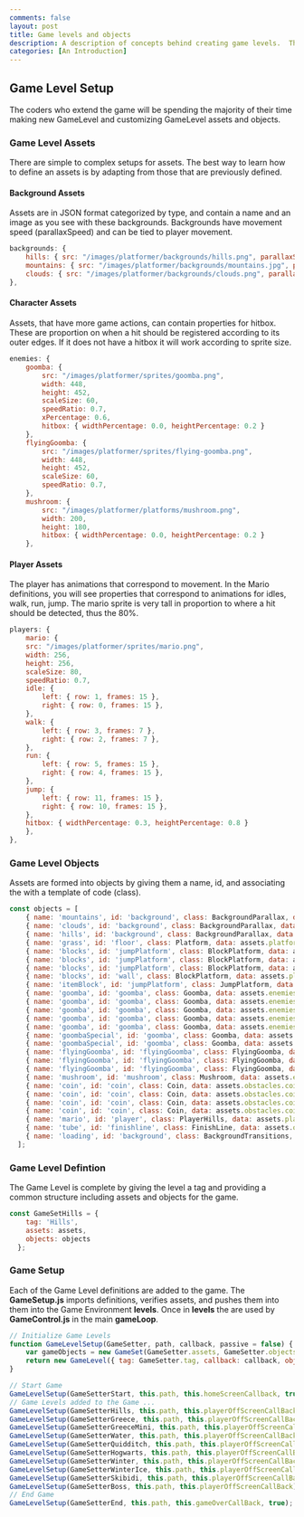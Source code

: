 ```yaml
---
comments: false
layout: post
title: Game levels and objects
description: A description of concepts behind creating game levels.  This describes Game Level setup and defining the assets used to create Game Objects.
categories: [An Introduction] 
---
```


## Game Level Setup

The coders who extend the game will be spending the majority of their time making new GameLevel and customizing GameLevel assets and objects.

### Game Level Assets

There are simple to complex setups for assets. The best way to learn how to define an assets is by adapting from those that are previously defined.

#### Background Assets

Assets are in JSON format categorized by type, and contain a name and an image as you see with these backgrounds.  Backgrounds have movement speed (parallaxSpeed) and can be tied to player movement.

```javascript
backgrounds: {
    hills: { src: "/images/platformer/backgrounds/hills.png", parallaxSpeed: 0.4, moveOnKeyAction: true },
    mountains: { src: "/images/platformer/backgrounds/mountains.jpg", parallaxSpeed: 0.1, moveOnKeyAction: true },
    clouds: { src: "/images/platformer/backgrounds/clouds.png", parallaxSpeed: 0.5 },
},
```

#### Character Assets

Assets, that have more game actions, can contain properties for hitbox.  These are proportion on when a hit should be registered according to its outer edges.  If it does not have a hitbox it will work according to sprite size.

```javascript
enemies: {
    goomba: {
        src: "/images/platformer/sprites/goomba.png",
        width: 448,
        height: 452,
        scaleSize: 60,
        speedRatio: 0.7,
        xPercentage: 0.6,
        hitbox: { widthPercentage: 0.0, heightPercentage: 0.2 }
    },
    flyingGoomba: {
        src: "/images/platformer/sprites/flying-goomba.png",
        width: 448,
        height: 452,
        scaleSize: 60,
        speedRatio: 0.7,
    },
    mushroom: {
        src: "/images/platformer/platforms/mushroom.png",
        width: 200,
        height: 180,
        hitbox: { widthPercentage: 0.0, heightPercentage: 0.2 }
    },
```

#### Player Assets

The player has animations that correspond to movement.  In the Mario definitions, you will see properties that correspond to animations for idles, walk, run, jump.  The mario sprite is very tall in proportion to where a hit should be detected, thus the 80%.

```javascript
players: {
    mario: {
    src: "/images/platformer/sprites/mario.png",
    width: 256,
    height: 256,
    scaleSize: 80,
    speedRatio: 0.7,
    idle: {
        left: { row: 1, frames: 15 },
        right: { row: 0, frames: 15 },
    },
    walk: {
        left: { row: 3, frames: 7 },
        right: { row: 2, frames: 7 },
    },
    run: {
        left: { row: 5, frames: 15 },
        right: { row: 4, frames: 15 },
    },
    jump: {
        left: { row: 11, frames: 15 },
        right: { row: 10, frames: 15 },
    },
    hitbox: { widthPercentage: 0.3, heightPercentage: 0.8 }
    },
},
```

### Game Level Objects

Assets are formed into objects by giving them a name, id, and associating the with a template of code (class).

```javascript
const objects = [
    { name: 'mountains', id: 'background', class: BackgroundParallax, data: assets.backgrounds.mountains },
    { name: 'clouds', id: 'background', class: BackgroundParallax, data: assets.backgrounds.clouds },
    { name: 'hills', id: 'background', class: BackgroundParallax, data: assets.backgrounds.hills },
    { name: 'grass', id: 'floor', class: Platform, data: assets.platforms.grass },
    { name: 'blocks', id: 'jumpPlatform', class: BlockPlatform, data: assets.platforms.block, xPercentage: 0.2, yPercentage: 0.85 },
    { name: 'blocks', id: 'jumpPlatform', class: BlockPlatform, data: assets.platforms.block, xPercentage: 0.2368, yPercentage: 0.85 },
    { name: 'blocks', id: 'jumpPlatform', class: BlockPlatform, data: assets.platforms.block, xPercentage: 0.2736, yPercentage: 0.85 },
    { name: 'blocks', id: 'wall', class: BlockPlatform, data: assets.platforms.block, xPercentage: 0.6, yPercentage: 1 },
    { name: 'itemBlock', id: 'jumpPlatform', class: JumpPlatform, data: assets.platforms.itemBlock, xPercentage: 0.4, yPercentage: 0.65 }, //item block is a platform
    { name: 'goomba', id: 'goomba', class: Goomba, data: assets.enemies.goomba, xPercentage: 0.5, yPercentage: 1, minPosition: 0.05 },
    { name: 'goomba', id: 'goomba', class: Goomba, data: assets.enemies.goomba, xPercentage: 0.4, yPercentage: 1, minPosition: 0.05, difficulties: ["normal", "hard", "impossible"] },
    { name: 'goomba', id: 'goomba', class: Goomba, data: assets.enemies.goomba, xPercentage: 0.3, yPercentage: 1, minPosition: 0.05, difficulties: ["normal", "hard", "impossible"] },
    { name: 'goomba', id: 'goomba', class: Goomba, data: assets.enemies.goomba, xPercentage: 0.2, yPercentage: 1, minPosition: 0.05, difficulties: ["hard", "impossible"] },
    { name: 'goomba', id: 'goomba', class: Goomba, data: assets.enemies.goomba, xPercentage: 0.1, yPercentage: 1, minPosition: 0.05, difficulties: ["impossible"] },
    { name: 'goombaSpecial', id: 'goomba', class: Goomba, data: assets.enemies.goomba, xPercentage: 0.75, yPercentage: 1, minPosition: 0.5 }, // special name is used for random event 2 to make sure that only one of the Goombas ends the random event
    { name: 'goombaSpecial', id: 'goomba', class: Goomba, data: assets.enemies.goomba, xPercentage: 0.95, yPercentage: 1, minPosition: 0.5, difficulties: ["hard", "impossible"] }, //this special name is used for random event 2 to make sure that only one of the Goombas ends the random event
    { name: 'flyingGoomba', id: 'flyingGoomba', class: FlyingGoomba, data: assets.enemies.flyingGoomba, xPercentage: 0.9, minPosition: 0.5, difficulties: ["normal", "hard", "impossible"] },
    { name: 'flyingGoomba', id: 'flyingGoomba', class: FlyingGoomba, data: assets.enemies.flyingGoomba, xPercentage: 0.9, minPosition: 0.5, difficulties: ["hard", "impossible"] },
    { name: 'flyingGoomba', id: 'flyingGoomba', class: FlyingGoomba, data: assets.enemies.flyingGoomba, xPercentage: 0.9, minPosition: 0.5, difficulties: ["impossible"] },
    { name: 'mushroom', id: 'mushroom', class: Mushroom, data: assets.enemies.mushroom, xPercentage: 0.49 },
    { name: 'coin', id: 'coin', class: Coin, data: assets.obstacles.coin, xPercentage: 0.1908, yPercentage: 0.75 },
    { name: 'coin', id: 'coin', class: Coin, data: assets.obstacles.coin, xPercentage: 0.2242, yPercentage: 0.75 },
    { name: 'coin', id: 'coin', class: Coin, data: assets.obstacles.coin, xPercentage: 0.2575, yPercentage: 0.75 },
    { name: 'coin', id: 'coin', class: Coin, data: assets.obstacles.coin, xPercentage: 0.5898, yPercentage: 0.900 },
    { name: 'mario', id: 'player', class: PlayerHills, data: assets.players.mario },
    { name: 'tube', id: 'finishline', class: FinishLine, data: assets.obstacles.tube, xPercentage: 0.85, yPercentage: 0.855 },
    { name: 'loading', id: 'background', class: BackgroundTransitions, data: assets.transitions.loading },
  ];
```

### Game Level Defintion

The Game Level is complete by giving the level a tag and providing a common structure including assets and objects for the game.

```js
const GameSetHills = {
    tag: 'Hills',
    assets: assets,
    objects: objects
  };
```

### Game Setup

Each of the Game Level definitions are added to the game.  The **GameSetup.js** imports definitions, verifies assets, and pushes them into them into the Game Environment **levels**.  Once in **levels** the are used by **GameControl.js** in the main **gameLoop**.

```js
// Initialize Game Levels
function GameLevelSetup(GameSetter, path, callback, passive = false) {
    var gameObjects = new GameSet(GameSetter.assets, GameSetter.objects, path);
    return new GameLevel({ tag: GameSetter.tag, callback: callback, objects: gameObjects.getGameObjects(), passive: passive });
}

// Start Game
GameLevelSetup(GameSetterStart, this.path, this.homeScreenCallback, true);
// Game Levels added to the Game ...
GameLevelSetup(GameSetterHills, this.path, this.playerOffScreenCallBack);
GameLevelSetup(GameSetterGreece, this.path, this.playerOffScreenCallBack);
GameLevelSetup(GameSetterGreeceMini, this.path, this.playerOffScreenCallBack);
GameLevelSetup(GameSetterWater, this.path, this.playerOffScreenCallBack);
GameLevelSetup(GameSetterQuidditch, this.path, this.playerOffScreenCallBack);
GameLevelSetup(GameSetterHogwarts, this.path, this.playerOffScreenCallBack);
GameLevelSetup(GameSetterWinter, this.path, this.playerOffScreenCallBack);
GameLevelSetup(GameSetterWinterIce, this.path, this.playerOffScreenCallBack);
GameLevelSetup(GameSetterSkibidi, this.path, this.playerOffScreenCallBack);
GameLevelSetup(GameSetterBoss, this.path, this.playerOffScreenCallBack);
// End Game
GameLevelSetup(GameSetterEnd, this.path, this.gameOverCallBack, true);
```
